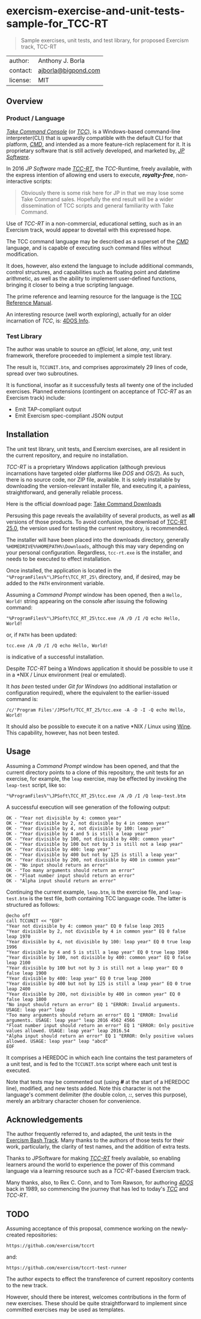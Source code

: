 # exercism-exercise-and-unit-tests-sample-for_TCC-RT
> Sample exercises, unit tests, and test library, for proposed Exercism track, TCC-RT

|||
| :---     | :--- |
| author:  | Anthony J. Borla |
| contact: | [ajborla@bigpond.com](ajborla@bigpond.com) |
| license: | MIT |

## Overview

### Product / Language
[_Take Command Console_](https://en.wikipedia.org/wiki/Take_Command_Console) (or [_TCC_](https://en.wikipedia.org/wiki/Take_Command_Console)), is a Windows-based command-line interpreter(CLI) that is upwardly compatible with the default CLI for that platform, [_CMD_](https://en.wikipedia.org/wiki/Cmd.exe), and intended as a more feature-rich replacement for it. It is proprietary software that is still actively developed, and marketed by, [_JP Software_](https://jpsoft.com/).

In 2016 _JP Software_ made [_TCC-RT_](https://jpsoft.com/blogs/releases/tcc-rt-released.html), the _TCC_-Runtime, freely available, with the express intention of allowing end users to execute, **_royalty-free_**, non-interactive scripts:

> Obviously there is some risk here for JP in that we may lose some Take Command sales. Hopefully the end result will be a wider dissemination of TCC scripts and general familiarity with Take Command.

Use of _TCC-RT_ in a non-commercial, educational setting, such as in an Exercism track, would appear to dovetail with this expressed hope.

The TCC command language may be described as a superset of the [_CMD_](https://en.wikipedia.org/wiki/Cmd.exe) language, and is capable of executing such command files without modification.

It does, however, also extend the language to include additional commands, control structures, and capabilities such as floating point and datetime arithmetic, as well as the ability to implement user-defined functions, bringing it closer to being a true scripting language.

The prime reference and learning resource for the language is the [TCC Reference Manual](https://jpsoft.com/downloads/v31/TakeCommand.pdf).

An interesting resource (well worth exploring), actually for an older incarnation of _TCC_, is: [4DOS Info](https://4dos.info/).

### Test Library
The author was unable to source an _official_, let alone, _any_, unit test framework, therefore proceeded to implement a simple test library.

The result is, `TCCUNIT.btm`, and comprises approximately 29 lines of code, spread over two subroutines.

It is functional, insofar as it successfully tests all twenty one of the included exercises. Planned extensions (contingent on acceptance of _TCC-RT_ as an Exercism track) include:
* Emit TAP-compliant output
* Emit Exercism spec-compliant JSON output

## Installation
The unit test library, unit tests, and Exercism exercises, are all resident in the current repository, and require no installation.

_TCC-RT_ is a proprietary Windows application (although previous incarnations have targeted older platforms like _DOS_ and _OS/2_). As such, there is no source code, nor ZIP file, available. It is solely installable by downloading the version-relevant installer file, and executing it, a painless, straightforward, and generally reliable process.

Here is the official download page: [Take Command Downloads](https://jpsoft.com/all-downloads/all-downloads.html)

Persusing this page reveals the availability of several products, as well as **all** versions of those products. To avoid confusion, the download of [TCC-RT 25.0](https://jpsoft.com/downloads/v25/tcc-rt.exe), the version used for testing the current repository, is recommended.

The installer will have been placed into the downloads directory, generally `%HOMEDRIVE%%HOMEPATH%\Downloads`, although this may vary depending on your personal configuration. Regardless, `tcc-rt.exe` is the installer, and needs to be executed to effect installation.

Once installed, the application is located in the `"%ProgramFiles%"\JPSoft\TCC_RT_25\` directory, and, if desired, may be added to the `PATH` environment variable.

Assuming a _Command Prompt_ window has been opened, then a `Hello, World!` string appearing on the console after issuing the following command:

```plain
"%ProgramFiles%"\JPSoft\TCC_RT_25\tcc.exe /A /D /I /Q echo Hello, World!
```

or, if `PATH` has been updated:

```plain
tcc.exe /A /D /I /Q echo Hello, World!
```

is indicative of a successful installation.

Despite _TCC-RT_ being a Windows application it should be possible to use it in a *NIX / Linux environment (real or emulated).

It _has been_ tested under _Git for Windows_ (no additional installation or configuration required), where the equivalent to the earlier-issued command is:

```plain
/c/'Program Files'/JPSoft/TCC_RT_25/tcc.exe -A -D -I -Q echo Hello, World!
```

It should also be possible to execute it on a native *NIX / Linux using [Wine](https://www.winehq.org/). This capability, however, has not been tested.

## Usage
Assuming a _Command Prompt_ window has been opened,
and that the current directory points to a clone of this repository, the unit tests for an exercise, for example, the `leap` exercise, may be effected by invoking the `leap-test` script, like so:

```plain
"%ProgramFiles%"\JPSoft\TCC_RT_25\tcc.exe /A /D /I /Q leap-test.btm
```

A successful execution will see generation of the following output:

```plain
OK - "Year not divisible by 4: common year"
OK - "Year divisible by 2, not divisible by 4 in common year"
OK - "Year divisible by 4, not divisible by 100: leap year"
OK - "Year divisible by 4 and 5 is still a leap year"
OK - "Year divisible by 100, not divisible by 400: common year"
OK - "Year divisible by 100 but not by 3 is still not a leap year"
OK - "Year divisible by 400: leap year"
OK - "Year divisible by 400 but not by 125 is still a leap year"
OK - "Year divisible by 200, not divisible by 400 in common year"
OK - "No input should return an error"
OK - "Too many arguments should return an error"
OK - "Float number input should return an error"
OK - "Alpha input should return an error"
```

Continuing the current example, `leap.btm`, is the exercise file, and `leap-test.btm` is the test file, both containing TCC language code. The latter is structured as follows:

```plain
@echo off
call TCCUNIT << "EOF"
"Year not divisible by 4: common year" EQ 0 false leap 2015
"Year divisible by 2, not divisible by 4 in common year" EQ 0 false leap 1970
"Year divisible by 4, not divisible by 100: leap year" EQ 0 true leap 1996
"Year divisible by 4 and 5 is still a leap year" EQ 0 true leap 1960
"Year divisible by 100, not divisible by 400: common year" EQ 0 false leap 2100
"Year divisible by 100 but not by 3 is still not a leap year" EQ 0 false leap 1900
"Year divisible by 400: leap year" EQ 0 true leap 2000
"Year divisible by 400 but not by 125 is still a leap year" EQ 0 true leap 2400
"Year divisible by 200, not divisible by 400 in common year" EQ 0 false leap 1800
"No input should return an error" EQ 1 "ERROR: Invalid arguments. USAGE: leap year" leap
"Too many arguments should return an error" EQ 1 "ERROR: Invalid arguments. USAGE: leap year" leap 2016 4562 4566
"Float number input should return an error" EQ 1 "ERROR: Only positive values allowed. USAGE: leap year" leap 2016.54
"Alpha input should return an error" EQ 1 "ERROR: Only positive values allowed. USAGE: leap year" leap "abcd"
EOF
```

It comprises a HEREDOC in which each line contains the test parameters of a unit test, and is fed to the `TCCUNIT.btm` script where each unit test is executed.

Note that tests may be commented out (using **_#_** at the start of a HEREDOC line), modified, and new tests added. Note this character is not the language's comment delimiter (the double colon, **_::_**, serves this purpose), merely an arbitrary character chosen for convenience.

## Acknowledgements
The author frequently referred to, and adapted, the unit tests in the [Exercism Bash Track](https://exercism.org/tracks/bash). Many thanks to the authors of those tests for their work, particularly, the clarity of test names, and the addition of extra tests.

Thanks to JPSoftware for making [_TCC-RT_](https://jpsoft.com/downloads/v25/tcc-rt.exe) freely available, so enabling learners around the world to experience the power of this command language via a learning resource such as a _TCC-RT_-based Exercism track.

Many thanks, also, to Rex C. Conn, and to Tom Rawson, for authoring [_4DOS_](https://en.wikipedia.org/wiki/4DOS) back in 1989, so commencing the journey that has led to today's [_TCC_](https://en.wikipedia.org/wiki/Take_Command_Console) and _TCC-RT_.

## TODO
Assuming acceptance of this proposal, commence working on the newly-created repositories:

`https://github.com/exercism/tccrt`

and:

`https://github.com/exercism/tccrt-test-runner`

The author expects to effect the transference of current repository contents to the new track.

However, should there be interest, welcomes contributions in the form of new exercises. These should be quite straightforward to implement since committed exercises may be used as templates.


